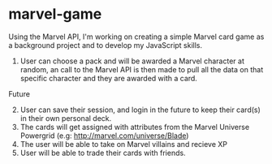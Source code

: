 # marvel-game

Using the Marvel API, I'm working on creating a simple Marvel card game as a background project and to develop my JavaScript skills.

1. User can choose a pack and will be awarded a Marvel character at random, an call to the Marvel API is then made to pull all the data on that specific character and they are awarded with a card.

Future

2. User can save their session, and login in the future to keep their card(s) in their own personal deck.
3. The cards will get assigned with attributes from the Marvel Universe Powergrid (e.g: http://marvel.com/universe/Blade)
4. The user will be able to take on Marvel villains and recieve XP
5. User will be able to trade their cards with friends.
